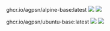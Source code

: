 ghcr.io/agpsn/alpine-base:latest
![ ](https://ghcr-badge.egpl.dev/agpsn/alpine-base/size?tag=latest&color=black&label=SIZE&ignore=latest)
![ ](https://ghcr-badge.egpl.dev/agpsn/alpine-base/latest_tag?color=black&label=VERSION&ignore=latest)

ghcr.io/agpsn/ubuntu-base:latest
![ ](https://ghcr-badge.egpl.dev/agpsn/ubuntu-base/size?tag=latest&color=black&label=SIZE&ignore=latest)
![ ](https://ghcr-badge.egpl.dev/agpsn/ubuntu-base/latest_tag?color=black&label=VERSION&ignore=latest)
 
```
```

